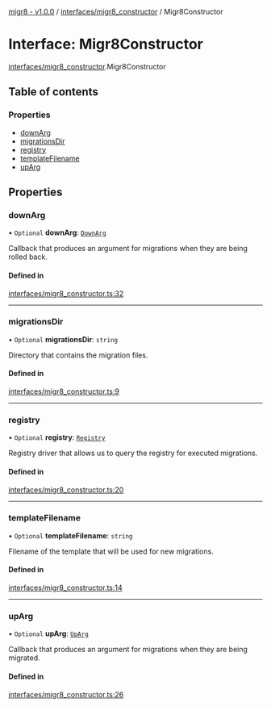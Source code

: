 [migr8 - v1.0.0](../README.md) / [interfaces/migr8_constructor](../modules/interfaces_migr8_constructor.md) / Migr8Constructor

# Interface: Migr8Constructor

[interfaces/migr8_constructor](../modules/interfaces_migr8_constructor.md).Migr8Constructor

## Table of contents

### Properties

- [downArg](interfaces_migr8_constructor.Migr8Constructor.md#downarg)
- [migrationsDir](interfaces_migr8_constructor.Migr8Constructor.md#migrationsdir)
- [registry](interfaces_migr8_constructor.Migr8Constructor.md#registry)
- [templateFilename](interfaces_migr8_constructor.Migr8Constructor.md#templatefilename)
- [upArg](interfaces_migr8_constructor.Migr8Constructor.md#uparg)

## Properties

### downArg

• `Optional` **downArg**: [`DownArg`](interfaces_down_arg.DownArg.md)

Callback that produces an argument for migrations when they are being
rolled back.

#### Defined in

[interfaces/migr8_constructor.ts:32](https://github.com/prasadrajandran/migr8/blob/5654936/src/interfaces/migr8_constructor.ts#L32)

---

### migrationsDir

• `Optional` **migrationsDir**: `string`

Directory that contains the migration files.

#### Defined in

[interfaces/migr8_constructor.ts:9](https://github.com/prasadrajandran/migr8/blob/5654936/src/interfaces/migr8_constructor.ts#L9)

---

### registry

• `Optional` **registry**: [`Registry`](interfaces_registry.Registry.md)

Registry driver that allows us to query the registry for executed
migrations.

#### Defined in

[interfaces/migr8_constructor.ts:20](https://github.com/prasadrajandran/migr8/blob/5654936/src/interfaces/migr8_constructor.ts#L20)

---

### templateFilename

• `Optional` **templateFilename**: `string`

Filename of the template that will be used for new migrations.

#### Defined in

[interfaces/migr8_constructor.ts:14](https://github.com/prasadrajandran/migr8/blob/5654936/src/interfaces/migr8_constructor.ts#L14)

---

### upArg

• `Optional` **upArg**: [`UpArg`](interfaces_up_arg.UpArg.md)

Callback that produces an argument for migrations when they are being
migrated.

#### Defined in

[interfaces/migr8_constructor.ts:26](https://github.com/prasadrajandran/migr8/blob/5654936/src/interfaces/migr8_constructor.ts#L26)
